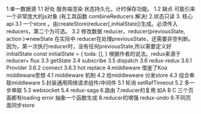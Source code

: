 1.单一数据源 
1.1 好处 服务端渲染 状态持久化，计时保存功能。
1.2 缺点 可能引来一个非常庞大的js对象 (有工具函数 combineReducers 解决)
2.状态只读
3. 核心api
3.1  一个store 。由createStore(reducer[,initialState])生成。必须传入reducers，第二个为可选。
3.2 修改数据 reducer。reducer(previousState, action )=>newState
在实际中 reducer在处理previousState，还需要非空判断。因为，第一次执行reducer时，没有任何previousState,所以需要定义好initialState
const initialState = {
toda: [],
}
根据作者的说法。redux来源于 reducer+ flux
3.3 getState
3.4 subscribe
3.5 dispatch 
3.6 redux-redux
3.6.1 Provider
3.6.2 connect
3.6.3 hot replace
4.middleware 借鉴了Koa middleware思想
4.1 middleware 机制
4.2 给middleweare 分发store
4.3 组合串联middleware
5.封装通用网络请求组件/中间件
5.1 轮询 setRafTimeout
5.2 多一步串联
5.3 websocket
5.4 redux-saga
6.路由
7.reducer的复用
如A B C 三个页面都有loading error
抽象一个函数生成
8.reducer的增强
redux-undo 
9.不同页面同步store

